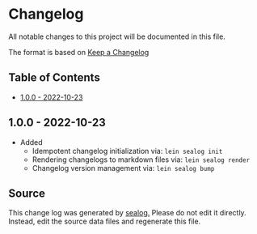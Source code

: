 # Changelog

All notable changes to this project will be documented in this file.

The format is based on [Keep a Changelog](https://keepachangelog.com/en/1.0.0/)

## Table of Contents

* [1.0.0 - 2022-10-23](#100---2022-10-23)

## 1.0.0 - 2022-10-23

* Added
  * Idempotent changelog initialization via: `lein sealog init`
  * Rendering changelogs to markdown files via: `lein sealog render`
  * Changelog version management via: `lein sealog bump`

## Source

This change log was generated by [sealog.](https://github.com/Wall-Brew-Co/sealog)
Please do not edit it directly. Instead, edit the source data files and regenerate this file.
